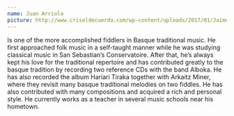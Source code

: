 ```yaml
---
name: Juan Arriola
picture: http://www.crisoldecuerda.com/wp-content/uploads/2017/01/Jaime-Muñoz-foto-env-123x123-2017.jpg
---
```


Is one of the more accomplished fiddlers in Basque traditional music. He first approached folk music in a self-taught manner while he was studying classical music in San Sebastian’s Conservatoire. After that, he’s always kept his love for the traditional repertoire and has contributed greatly to the basque tradition by recording two reference CDs with the band Alboka. He has also recorded the album Hariari Tiraka together with Arkaitz Miner, where they revisit many basque traditional melodies on two fiddles. He has also contributed with many compositions and acquired a rich and personal style. He currently works as a teacher in several music schools near his hometown.
